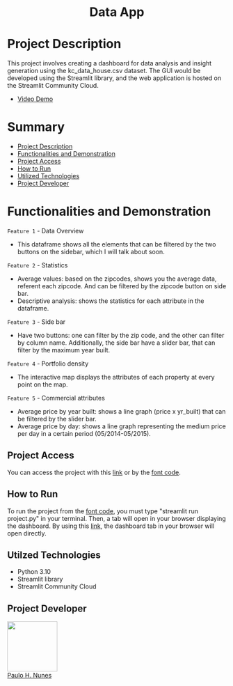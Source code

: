<h1 align="center">Data App</h1>

# Project Description

This project involves creating a dashboard for data analysis and insight generation using the kc_data_house.csv dataset. The GUI would be developed using the Streamlit library, and the web application is hosted on the Streamlit Community Cloud. 
* [Video Demo](https://youtu.be/PBR_uSOwDtU)

# Summary

* [Project Description](#Project-Description)
* [Functionalities and Demonstration](#Functionalities-and-Demonstration)
* [Project Access](#Project-Access)
* [How to Run](#How-to_Run)
* [Utilized Technologies ](#Utilized-Technologies)
* [Project Developer](#Project-Developer)

# Functionalities and Demonstration

`Feature 1` - Data Overview

* This dataframe shows all the elements that can be filtered by the two buttons on the sidebar, which I will talk about soon.

`Feature 2` - Statistics

* Average values: based on the zipcodes, shows you the average data, referent each zipcode. And can be filtered by the zipcode button on side bar.
* Descriptive analysis: shows the statistics for each attribute in the dataframe.

`Feature 3` - Side bar

* Have two buttons: one can filter by the zip code, and the other can filter by column name. Additionally, the side bar have a slider bar, that can filter by the maximum year built.

`Feature 4` - Portfolio density

* The interactive map displays the attributes of each property at every point on the map.

`Feature 5` - Commercial attributes

* Average price by year built: shows a line graph (price x yr_built) that can be filtered by the slider bar.
* Average price by day: shows a line graph representing the medium price per day in a certain period (05/2014-05/2015).

## Project Access

You can access the project with this [link](https://paulooo0-data-app-data-app-3j2odn.streamlit.app) or by the [font code](https://github.com/Paulooo0/data-app).

## How to Run

To run the project from the [font code](https://github.com/Paulooo0/data-app), you must type "streamlit run project.py" in your terminal. Then, a tab will open in your browser displaying the dashboard.
By using this [link](https://paulooo0-data-app-data-app-3j2odn.streamlit.app), the dashboard tab in your browser will open directly.

## Utilzed Technologies

* Python 3.10
* Streamlit library
* Streamlit Community Cloud

## Project Developer

<img src="https://avatars.githubusercontent.com/u/110143071?s=400&u=d4e733aa17a79d46d89e1a001470f6252508e3b7&v=4"
width=115><br>
[Paulo H. Nunes](https://github.com/Paulooo0)
